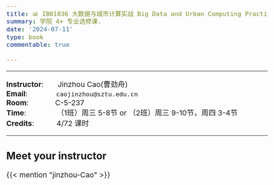 ```yaml
---
title: 📊 IB01036 大数据与城市计算实战 Big Data and Urban Computing Practice (2024) 
summary: 学院 4+ 专业选修课.
date: '2024-07-11'
type: book
commentable: true

---
```

<style type="text/css">
  /* Whole document: */
  body{
    font-size: 14.5pt;
  }
  /* Headers */
  h1,h2,h3,h4,h5,h6{
    font-size: 20pt;
    }
</style>


-----
**Instructor**:       Jinzhou Cao(曹劲舟)                 <br>
**Email**:              `caojinzhou@sztu.edu.cn`                 <br>
**Room**:             C-5-237   <br>
**Time**:               （1班）周三 5-8节 or （2班）周三 9-10节，周四 3-4节      <br>
**Credits**:           4/72 课时

-----

## Meet your instructor

{{< mention "jinzhou-Cao" >}}